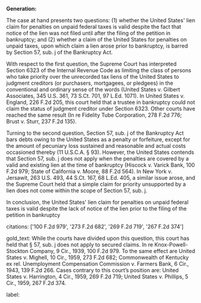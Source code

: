 **Generation:**

 <answer>

The case at hand presents two questions: (1) whether the United States' lien claim for penalties on unpaid federal taxes is valid despite the fact that notice of the lien was not filed until after the filing of the petition in bankruptcy; and (2) whether a claim of the United States for penalties on unpaid taxes, upon which claim a lien arose prior to bankruptcy, is barred by Section 57, sub. j of the Bankruptcy Act.

With respect to the first question, the Supreme Court has interpreted Section 6323 of the Internal Revenue Code as limiting the class of persons who take priority over the unrecorded tax liens of the United States to judgment creditors (or purchasers, mortgagees, or pledgees) in the conventional and ordinary sense of the words (United States v. Gilbert Associates, 345 U.S. 361, 73 S.Ct. 701, 97 L.Ed. 1071). In United States v. England, 226 F.2d 205, this court held that a trustee in bankruptcy could not claim the status of judgment creditor under Section 6323. Other courts have reached the same result (In re Fidelity Tube Corporation, 278 F.2d 776; Brust v. Sturr, 237 F.2d 135).

Turning to the second question, Section 57, sub. j of the Bankruptcy Act bars debts owing to the United States as a penalty or forfeiture, except for the amount of pecuniary loss sustained and reasonable and actual costs occasioned thereby (11 U.S.C.A. § 93). However, the United States contends that Section 57, sub. j does not apply when the penalties are covered by a valid and existing lien at the time of bankruptcy (Hiscock v. Varick Bank, 100 F.2d 979; State of California v. Moore, 88 F.2d 564). In New York v. Jersawit, 263 U.S. 493, 44 S.Ct. 167, 68 L.Ed. 405, a similar issue arose, and the Supreme Court held that a simple claim for priority unsupported by a lien does not come within the scope of Section 57, sub. j.

In conclusion, the United States' lien claim for penalties on unpaid federal taxes is valid despite the lack of notice of the lien prior to the filing of the petition in bankruptcy

citations: ['100 F.2d 979', '273 F.2d 682', '269 F.2d 719', '267 F.2d 374']

gold_text: While the courts have divided upon this question, this court has held that § 57, sub. j does not apply to secured claims. In re Knox-Powell-Stockton Company, 9 Cir., 1939, 100 F.2d 979. To the same effect are United States v. Mighell, 10 Cir., 1959, 273 F.2d 682; Commonwealth of Kentucky ex rel. Unemployment Compensation Commission v. Farmers Bank, 6 Cir., 1943, 139 F.2d 266. Cases contrary to this court’s position are: United States v. Harrington, 4 Cir., 1959, 269 F.2d 719; United States v. Phillips, 5 Cir., 1959, 267 F.2d 374.

label: 